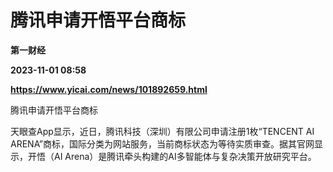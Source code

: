# 腾讯申请开悟平台商标
**第一财经**

**2023-11-01 08:58**

**https://www.yicai.com/news/101892659.html**

腾讯申请开悟平台商标

天眼查App显示，近日，腾讯科技（深圳）有限公司申请注册1枚“TENCENT AI ARENA”商标，国际分类为网站服务，当前商标状态为等待实质审查。据其官网显示，开悟（AI Arena）是腾讯牵头构建的AI多智能体与复杂决策开放研究平台。